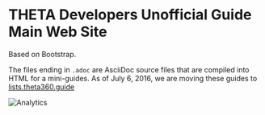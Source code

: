 # THETA Developers Unofficial Guide Main Web Site

Based on Bootstrap.

The files ending in `.adoc` are AsciiDoc source files that are
compiled into HTML for a mini-guides. As of July 6, 2016, we are
moving these guides to
[lists.theta360.guide](http://lists.theta360.guide/)

![Analytics](https://ga-beacon.appspot.com/UA-73311422-5/theta360developers.github.io)


